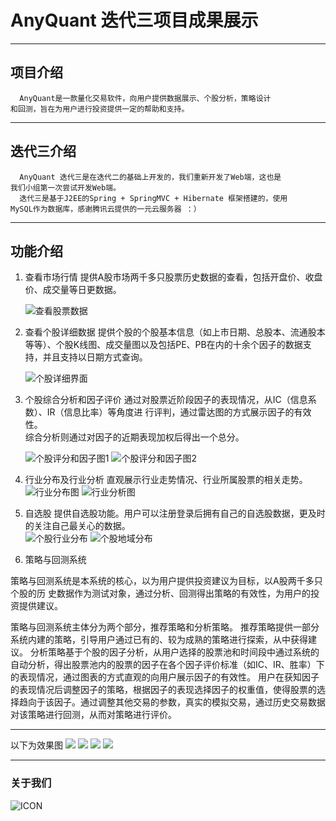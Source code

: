 # AnyQuant 迭代三项目成果展示

---

## 项目介绍 ##
      AnyQuant是一款量化交易软件，向用户提供数据展示、个股分析，策略设计
    和回测，旨在为用户进行投资提供一定的帮助和支持。


----------


## 迭代三介绍 ##
      AnyQuant 迭代三是在迭代二的基础上开发的，我们重新开发了Web端，这也是
    我们小组第一次尝试开发Web端。
      迭代三是基于J2EE的Spring + SpringMVC + Hibernate 框架搭建的，使用
    MySQL作为数据库，感谢腾讯云提供的一元云服务器 ：）


----------
## 功能介绍 ##

 1. 查看市场行情
    提供A股市场两千多只股票历史数据的查看，包括开盘价、收盘价、成交量等日更数据。

    ![查看股票数据][1]

 2. 查看个股详细数据
    提供个股的个股基本信息（如上市日期、总股本、流通股本等等）、个股K线图、成交量图以及包括PE、PB在内的十余个因子的数据支持，并且支持以日期方式查询。

    ![个股详细界面][2]

 3. 个股综合分析和因子评价
      通过对股票近阶段因子的表现情况，从IC（信息系数）、IR（信息比率）等角度进
    行评判，通过雷达图的方式展示因子的有效性。<br/>
      综合分析则通过对因子的近期表现加权后得出一个总分。

      ![个股评分和因子图1][3]
      ![个股评分和因子图2][4]

 4. 行业分布及行业分析
    直观展示行业走势情况、行业所属股票的相关走势。
      ![行业分布图][5]
      ![行业分析图][6]
 5. 自选股
    提供自选股功能。用户可以注册登录后拥有自己的自选股数据，更及时的关注自己最关心的数据。   
    ![个股行业分布][7]
    ![个股地域分布][8]
 6. 策略与回测系统




策略与回测系统是本系统的核心，以为用户提供投资建议为目标，以A股两千多只个股的历
史数据作为测试对象，通过分析、回测得出策略的有效性，为用户的投资提供建议。

策略与回测系统主体分为两个部分，推荐策略和分析策略。
推荐策略提供一部分系统内建的策略，引导用户通过已有的、较为成熟的策略进行探索，从中获得建议。
分析策略基于个股的因子分析，从用户选择的股票池和时间段中通过系统的自动分析，得出股票池内的股票的因子在各个因子评价标准（如IC、IR、胜率）下的表现情况，通过图表的方式直观的向用户展示因子的有效性。
用户在获知因子的表现情况后调整因子的策略，根据因子的表现选择因子的权重值，使得股票的选择趋向于该因子。通过调整其他交易的参数，真实的模拟交易，通过历史交易数据对该策略进行回测，从而对策略进行评价。


----------
以下为效果图
![][9]
![][10]
![][11]
![][12]

------------
### 关于我们
![ICON][13]




  [1]: Documents/ScreenShots/StockList.png
  [2]: Documents/ScreenShots/StockDetail.png
  [3]: Documents/ScreenShots/FactorAnalysis.png
  [4]: Documents/ScreenShots/StockAnalysis.png
  [5]: Documents/ScreenShots/BoardDistribution.png
  [6]: Documents/ScreenShots/BoardDetail.png
  [7]: Documents/ScreenShots/OptionBoardDistribution.png
  [8]: Documents/ScreenShots/OptionRegionDistribution.png
  [9]: Documents/ScreenShots/Strategy.png
  [10]: Documents/ScreenShots/StrategyFactorAnalysis.png
  [11]: Documents/ScreenShots/StrategyResult1.png
  [12]: Documents/ScreenShots/StrategyResult2.png
  [13]: Documents/ScreenShots/duck_icon.png

